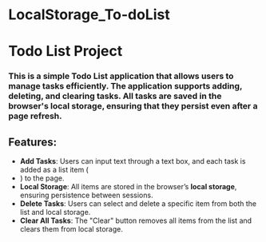 # LocalStorage_To-doList
 
# Todo List Project

### This is a simple Todo List application that allows users to manage tasks efficiently. The application supports adding, deleting, and clearing tasks. All tasks are saved in the browser's local storage, ensuring that they persist even after a page refresh.

## Features:
- **Add Tasks**: Users can input text through a text box, and each task is added as a list item (**<li>**) to the page.
- **Local Storage**: All items are stored in the browser’s **local storage**, ensuring persistence between sessions.
- **Delete Tasks**: Users can select and delete a specific item from both the list and local storage.
- **Clear All Tasks**: The "Clear" button removes all items from the list and clears them from local storage.
